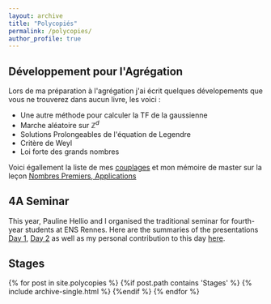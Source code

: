 ```yaml
---
layout: archive
title: "Polycopiés"
permalink: /polycopies/
author_profile: true
---
```


## Développement pour l'Agrégation 

Lors de ma préparation à l'agrégation j'ai écrit quelques dévelopements que vous ne trouverez dans aucun livre, les voici : 


- <a href="https://valentinkil.github.io/files/pdf/TFgauss.pdf"><i class="fas fa-fw fa-file-pdf zoom" aria-hidden="true"></i></a> Une autre méthode pour calculer la TF de la gaussienne
- <a href="https://valentinkil.github.io/files/pdf/MarcheAleatoire.pdf"><i class="fas fa-fw fa-file-pdf zoom" aria-hidden="true"></i></a> Marche aléatoire sur $\mathbb{Z}^d$
- <a href="https://valentinkil.github.io/files/pdf/Legendre.pdf"><i class="fas fa-fw fa-file-pdf zoom" aria-hidden="true"></i></a> Solutions Prolongeables de l'équation de Legendre
- <a href="https://valentinkil.github.io/files/pdf/Weyl.pdf"><i class="fas fa-fw fa-file-pdf zoom" aria-hidden="true"></i></a> Critère de Weyl
- <a href="https://valentinkil.github.io/files/pdf/LGN.pdf"><i class="fas fa-fw fa-file-pdf zoom" aria-hidden="true"></i></a> Loi forte des grands nombres


Voici égallement la liste de mes [couplages](/files/pdf/Couplage.pdf) et  mon mémoire de master sur la leçon [Nombres Premiers, Applications](/files/pdf/Memoire_nb_premier.pdf)

## 4A Seminar 
This year, Pauline Hellio and I organised the traditional seminar for fourth-year students at ENS Rennes. Here are the summaries of the presentations [Day 1](/files/pdf/Journee4A.pdf), [Day 2](/files/pdf/Journee4A2.pdf) as well as my personal contribution to this day [here](/files/pdf/LGN.pdf).

## Stages

{% for post in site.polycopies %}
  {%if post.path contains 'Stages' %}
    {% include archive-single.html %}
  {%endif %}
{% endfor %}